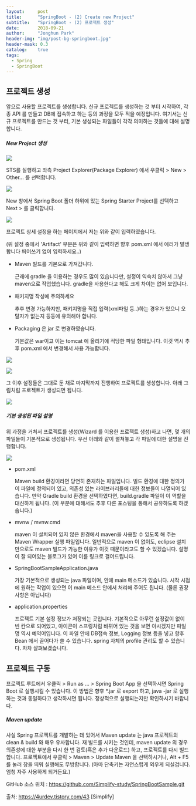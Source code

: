 ```yaml
---
layout:     post
title:      "SpringBoot - (2) Create new Project"
subtitle:   "SpringBoot - (2) 프로젝트 생성"
date:       2018-09-21
author:     "Jonghun Park"
header-img: "img/post-bg-springboot.jpg"
header-mask: 0.3
catalog:    true
tags:
  - Spring
  - SpringBoot
---
```


## 프로젝트 생성

앞으로 사용할 프로젝트를 생성합니다.  신규 프로젝트를 생성하는 것 부터 시작하여, 각종 API 를 만들고 DB에 접속하고 하는 등의 과정을 모두 적을 예정입니다. 여기서는 신규 프로젝트를 만드는 것 부터, 기본 생성되는 파일들이 각각 의미하는 것들에 대해 설명합니다.

##### New Project 생성

![](/blog/img/post/2018-09-21-spring-boot-02-create-project/spring-boot-02-create-project-00001.png)

STS를 실행하고 좌측 Project Explorer(Package Explorer) 에서 우클릭 > New > Other... 를 선택합니다.  

![](/blog/img/post/2018-09-21-spring-boot-02-create-project/spring-boot-02-create-project-00002.png)

New 창에서 Spring Boot 폴더 하위에 있는 Spring Starter Project를 선택하고 Next > 를 클릭합니다. 

![](/blog/img/post/2018-09-21-spring-boot-02-create-project/spring-boot-02-create-project-00003.png)

프로젝트 상세 설정을 하는 페이지에서 저는 위와 같이 입력하였습니다. 

(위 설정 중에서 'Artifact' 부분은 위와 같이 입력하면 향후 pom.xml 에서 에러가 발생합니다 띄어쓰기 없이 입력하세요..)

* Maven 빌드를 기본으로 가져갑니다. 

  근래에 gradle 을 이용하는 경우도 많이 있습니다만, 설정이 익숙치 않아서 그냥 maven으로 작업했습니다. gradle을 사용한다고 해도 크게 차이는 없어 보입니다. 

* 패키지명 작성에 주의하세요

  추후 변경 가능하지만, 패키지명을 직접 입력(xml파일 등..)하는 경우가 있으니 오탈자가 없는지 등등에 유의해야 합니다.
 
* Packaging 은 jar 로 변경하였습니다. 

  기본값은 war이고 이는 tomcat 에 올리기에 적당한 파일 형태입니다. 이것 역시 추후 pom.xml 에서 변경해서 사용 가능합니다.

![](/blog/img/post/2018-09-21-spring-boot-02-create-project/spring-boot-02-create-project-00004.png)

![](/blog/img/post/2018-09-21-spring-boot-02-create-project/spring-boot-02-create-project-00005.png)

그 이후 설정들은 그대로 둔 채로 마지막까지 진행하여 프로젝트를 생성합니다. 아래 그림처럼 프로젝트가 생성되면 됩니다.

![](/blog/img/post/2018-09-21-spring-boot-02-create-project/spring-boot-02-create-project-00006.png)


##### 기본 생성된 파일 설명

위 과정을 거쳐서 프로젝트를 생성(Wizard 를 이용한 프로젝트 생성)하고 나면, 몇 개의 파일들이 기본적으로 생성됩니다. 우선 아래와 같이 펼쳐놓고 각 파일에 대한 설명을 진행합니다.

![](/blog/img/post/2018-09-21-spring-boot-02-create-project/spring-boot-02-create-project-00007.png)

* pom.xml 

  Maven build 환경이라면 당연히 존재하는 파일입니다. 빌드 환경에 대한 정의가 이 파일에 정의되어 있고, 의존성 있는 라이브러리들에 대한 정보들이 나열되어 있습니다. 만약 Gradle build 환경을 선택하였다면, build.gradle 파일이 이 역할을 대신하게 됩니다. (이 부분에 대해서도 추후 다른 포스팅을 통해서 공유하도록 하겠습니다.)

* mvnw / mvnw.cmd

  maven 이 설치되어 있지 않은 환경에서 maven을 사용할 수 있도록 해 주는 Maven Wrapper 실행 파일입니다. 일반적으로 maven 이 없이도, eclipse 설치만으로도 maven 빌드가 가능한 이유가 이것 때문이라고도 할 수 있겠습니다. 설명이 잘 되어있는 블로그가 있어 이를 링크로 걸어드립니다.

* SpringBootSampleApplication.java

  가장 기본적으로 생성되는 java 파일이며, 안에 main 메소드가 있습니다. 시작 시점에 원하는 작업이 있으면 이 main 메소드 안에서 처리해 주어도 됩니다. (물론 권장 사항은 아닙니다)

* application.properties

  프로젝트 기본 설정 정보가 저장되는 곳입니다. 기본적으로 아무런 설정값이 없이 빈 칸으로 되어있고, 아이콘이 스프링처럼 바뀌어 있는 것을 보면 아시겠지만 파일명 역시 예약어입니다. 이 파일 안에 DB접속 정보, Logging 정보 등을 넣고 향후 Bean 에서 끌어다가 쓸 수 있습니다. spring 자체의 profile 관리도 할 수 있습니다. 차차 살펴보겠습니다. 


## 프로젝트 구동

프로젝트 루트에서 우클릭 > Run as ... > Spring Boot App 을 선택하시면 Spring Boot 로 실행시킬 수 있습니다. 이 방법은 향후 &#42;.jar 로 export 하고, java -jar 로 실행하는 것과 동일하다고 생각하시면 됩니다. 정상적으로 실행되는지만 확인하시기 바랍니다. 

##### Maven update

사실 Spring 프로젝트를 개발하는 데 있어서 Maven update 는 java 프로젝트의 clean & build 와 매우 유사합니다. 재 빌드를 시키는 것인데, maven update 의 경우 의존성에 대한 부분을 다시 한 번 검토(혹은 추가 다운로드) 하고, 프로젝트를 다시 빌드합니다. 프로젝트에서 우클릭 > Maven > Update Maven 을 선택하시거나, Alt + F5를 눌러 창을 띄워 실행해도 무방합니다. (아마 단축키는 자연스럽게 외우게 되실겁니다. 엄청 자주 사용하게 되거든요.)

GitHub 소스 위치 : https://github.com/Simplify-study/SpringBootSample.git

출처: https://4urdev.tistory.com/43 [Simplify]
